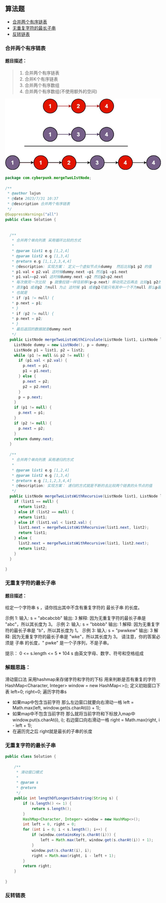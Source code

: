 ## 算法题

* [合并两个有序链表](#ListNodeMerge)
* [无重复字符的最长子串](#lengthOfLongestSubstring)
* [反转链表](#reverseLinkedList)

### <a id="ListNodeMerge">合并两个有序链表</a>

#### 题目描述：

> 1. 合并两个有序链表
> 2. 合并K个有序链表
> 3. 合并两个有序数组
> 4. 合并两个有序数组(不使用额外的空间)

![img.png](pictures/合并两个有序链表.png)

```java
package com.cyberpunk.mergeTwoLIstNode;

/**
 * @author lujun
 * @date 2023/7/31 10:37
 * @description 合并两个有序链表
 */
@SuppressWarnings("all")
public class Solution {


  /**
   * 合并两个单向列表 采用循环比较的方式
   *
   * @param list1 e.g [1,2,4]
   * @param list2 e.g [1,3,4]
   * @return e.g [1,1,2,3,4,4]
   * @description: 实现方案： 定义一个虚拟节点头dummy  然后比较p1 p2 的值
   * p1.val < p2.val 这时候dummy.next =p1 然后p1 =p1.next
   * p1.val>=p2.val 这时候dummy.next =p2 然后p2=p2.next
   * 每次做完一次比较  p 就像拉链一样往前移(p=p.next) 移动完之后再去 比较p1 p2的val 从中选取 最小的值 依次类推
   * 直到p1 或者p2 为null 为止 这时候 p1 或者p2可能只有其中一个不为null 那么p最后的next就指向那个不为null的节点
   * 也就是
   * if (p1 != null) {
   * p.next = p1;
   * }
   * if (p2 != null) {
   * p.next = p2;
   * }
   * 最后返回的数据就是dummy.next
   */
  public ListNode mergeTwoListsWithCirculate(ListNode list1, ListNode list2) {
    ListNode dummy = new ListNode(), p = dummy;
    ListNode p1 = list1, p2 = list2;
    while (p1 != null && p2 != null) {
      if (p1.val < p2.val) {
        p.next = p1;
        p1 = p1.next;
      } else {
        p.next = p2;
        p2 = p2.next;
      }
      p = p.next;
    }
    if (p1 != null) {
      p.next = p1;
    }
    if (p2 != null) {
      p.next = p2;
    }
    return dummy.next;
  }

  /**
   * 合并两个单向列表 采用递归的方式
   *
   * @param list1 e.g [1,2,4]
   * @param list2 e.g [1,3,4]
   * @return e.g [1,1,2,3,4,4]
   * @description: 实现方案： 递归的方式就是不断的去比较两个链表的头节点的值
   */
  public ListNode mergeTwoListsWithRecursive(ListNode list1, ListNode list2) {
    if (list1 == null) {
      return list2;
    } else if (list2 == null) {
      return list1;
    } else if (list1.val < list2.val) {
      list1.next = mergeTwoListsWithRecursive(list1.next, list2);
      return list1;
    } else {
      list2.next = mergeTwoListsWithRecursive(list1, list2.next);
      return list2;
    }
  }

}

```

### <a id="lengthOfLongestSubstring">无重复字符的最长子串</a>

#### 题目描述：

给定一个字符串 s ，请你找出其中不含有重复字符的 最长子串 的长度。

示例 1:
输入: s = "abcabcbb" 输出: 3 解释: 因为无重复字符的最长子串是 "abc"，所以其长度为 3。 示例 2:
输入: s = "bbbbb" 输出: 1 解释: 因为无重复字符的最长子串是 "b"，所以其长度为 1。 示例 3:
输入: s = "pwwkew" 输出: 3 解释: 因为无重复字符的最长子串是 "wke"，所以其长度为 3。 请注意，你的答案必须是 子串 的长度，"
pwke" 是一个子序列，不是子串。

提示：
0 <= s.length <= 5 * 104 s 由英文字母、数字、符号和空格组成

### 解题思路：

滑动窗口法 采用hashmap来存储字符和字符的下标 用来判断是否有重复的字符 HashMap<Character, Integer> window = new
HashMap<>();
定义初始窗口下表 left=0; right=0;
遍历字符串s

- 如果map中包含当前字符 那么左边窗口就要向右滑动一格 left = Math.max(left, window.get(s.charAt(i)) + 1);
- 如果map中不包含当前字符 那么就将当前字符和下标放入map中 window.put(s.charAt(i), i); 右边窗口向右滑动一格 right =
  Math.max(right, i - left + 1);
- 在遍历完之后 right就是最长的子串的长度

### 无重复字符的最长子串

```java
public class Solution {

    /**
     * 滑动窗口模式
     *
     * @param s
     * @return
     */
    public int lengthOfLongestSubstring(String s) {
        if (s.length() <= 1) {
            return s.length();
        }
        HashMap<Character, Integer> window = new HashMap<>();
        int left = 0, right = 0;
        for (int i = 0; i < s.length(); i++) {
            if (window.containsKey(s.charAt(i))) {
                left = Math.max(left, window.get(s.charAt(i)) + 1);
            }
            window.put(s.charAt(i), i);
            right = Math.max(right, i - left + 1);
        }
        return right;
    }

}

```

### <a id="reverseLinkedList">反转链表</a>

